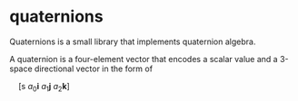 # quaternions
Quaternions is a small library that implements quaternion algebra.

A quaternion is a four-element vector that encodes a scalar value and a
3-space directional vector in the form of

&nbsp;&nbsp;&nbsp;&nbsp;[s $a_0$**i** $a_1$**j** $a_2$**k**]

